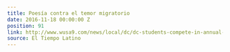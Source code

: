 ```yaml
---
title: Poesía contra el temor migratorio
date: 2016-11-18 00:00:00 Z
position: 91
link: http://www.wusa9.com/news/local/dc/dc-students-compete-in-annual-slam-poetry-competition/353627742
source: El Tiempo Latino
---
```


